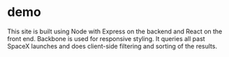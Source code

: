 # demo
This site is built using Node with Express on the backend and React on the front end.  Backbone is used for responsive styling.
It queries all past SpaceX launches and does client-side filtering and sorting of the results.